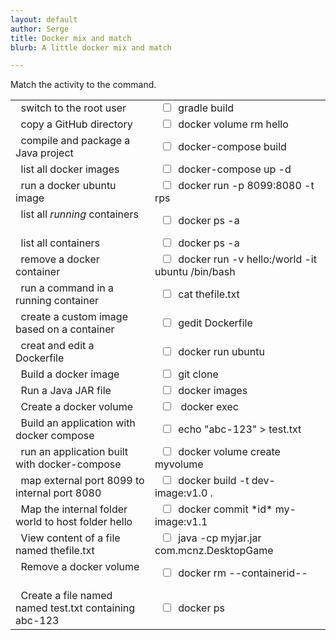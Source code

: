 ```yaml
---
layout: default
author: Serge
title: Docker mix and match
blurb: A little docker mix and match

---
```


Match the activity to the command.
<table>
<tr>
  <td>&nbsp;&nbsp;switch to the root user&nbsp;&nbsp;</td>
  <td>&nbsp;&nbsp;<input type="checkbox"/>&nbsp;&nbsp;gradle build &nbsp;&nbsp;</td>
</tr>
<tr>
  <td>&nbsp;&nbsp;copy a GitHub directory&nbsp;&nbsp;</td>
  <td>&nbsp;&nbsp;<input type="checkbox"/>&nbsp;&nbsp;docker volume rm hello &nbsp;&nbsp;</td>
</tr>
<tr>
  <td>&nbsp;&nbsp;compile and package a Java project&nbsp;&nbsp;</td>
  <td>&nbsp;&nbsp;<input type="checkbox"/>&nbsp;&nbsp;docker-compose build   &nbsp;&nbsp;</td>
</tr>
<tr>
  <td>&nbsp;&nbsp;list all docker images   &nbsp;&nbsp;</td>
  <td>&nbsp;&nbsp;<input type="checkbox"/>&nbsp;&nbsp;docker-compose up -d    &nbsp;&nbsp;</td>
</tr>
<tr>
  <td>&nbsp;&nbsp;run a docker ubuntu image   &nbsp;&nbsp;</td>
  <td>&nbsp;&nbsp;<input type="checkbox"/>&nbsp;&nbsp;docker run -p 8099:8080 -t rps    &nbsp;&nbsp;</td>
</tr>
<tr>
  <td>&nbsp;&nbsp;list all <em>running</em> containers   &nbsp;&nbsp;</td>
  <td>&nbsp;&nbsp;<input type="checkbox"/>&nbsp;&nbsp;docker ps -a    &nbsp;&nbsp;</td>
</tr>
<tr>
  <td>&nbsp;&nbsp;list all containers   &nbsp;&nbsp;</td>
  <td>&nbsp;&nbsp;<input type="checkbox"/>&nbsp;&nbsp;docker ps -a    &nbsp;&nbsp;</td>
</tr>
<tr>
  <td>&nbsp;&nbsp;remove a docker container   &nbsp;&nbsp;</td>
  <td>&nbsp;&nbsp;<input type="checkbox"/>&nbsp;&nbsp;docker run -v hello:/world -it ubuntu /bin/bash    &nbsp;&nbsp;</td>
</tr>
<tr>
  <td>&nbsp;&nbsp;run a command in a running container   &nbsp;&nbsp;</td>
  <td>&nbsp;&nbsp;<input type="checkbox"/>&nbsp;&nbsp;cat thefile.txt    &nbsp;&nbsp;</td>
</tr>
<tr>
  <td>&nbsp;&nbsp;create a custom image based on a container   &nbsp;&nbsp;</td>
  <td>&nbsp;&nbsp;<input type="checkbox"/>&nbsp;&nbsp;gedit Dockerfile    &nbsp;&nbsp;</td>
</tr>
<tr>
  <td>&nbsp;&nbsp;creat and edit a Dockerfile   &nbsp;&nbsp;</td>
  <td>&nbsp;&nbsp;<input type="checkbox"/>&nbsp;&nbsp;docker run ubuntu    &nbsp;&nbsp;</td>
</tr>
<tr>
  <td>&nbsp;&nbsp;Build a docker image   &nbsp;&nbsp;</td>
  <td>&nbsp;&nbsp;<input type="checkbox"/>&nbsp;&nbsp;git clone    &nbsp;&nbsp;</td>
</tr>
<tr>
  <td>&nbsp;&nbsp;Run a Java JAR file   &nbsp;&nbsp;</td>
  <td>&nbsp;&nbsp;<input type="checkbox"/>&nbsp;&nbsp;docker images    &nbsp;&nbsp;</td>
</tr>
<tr>
  <td>&nbsp;&nbsp;Create a docker volume   &nbsp;&nbsp;</td>
  <td>&nbsp;&nbsp;<input type="checkbox"/>&nbsp;&nbsp; docker exec   &nbsp;&nbsp;</td>
</tr>
<tr>
  <td>&nbsp;&nbsp;Build an application with docker compose   &nbsp;&nbsp;</td>
  <td>&nbsp;&nbsp;<input type="checkbox"/>&nbsp;&nbsp;echo "abc-123" > test.txt    &nbsp;&nbsp;</td>
</tr>
<tr>
  <td>&nbsp;&nbsp;run an application built with docker-compose   &nbsp;&nbsp;</td>
  <td>&nbsp;&nbsp;<input type="checkbox"/>&nbsp;&nbsp;docker volume create myvolume    &nbsp;&nbsp;</td>
</tr>
<tr>
  <td>&nbsp;&nbsp;map external port 8099 to internal port 8080    &nbsp;&nbsp;</td>
  <td>&nbsp;&nbsp;<input type="checkbox"/>&nbsp;&nbsp;docker build -t dev-image:v1.0 . &nbsp;&nbsp;</td>
</tr>
<tr>
  <td>&nbsp;&nbsp;Map the internal folder world to host folder hello    &nbsp;&nbsp;</td>
  <td>&nbsp;&nbsp;<input type="checkbox"/>&nbsp;&nbsp;docker commit *id* my-image:v1.1    &nbsp;&nbsp;</td>
</tr>
<tr>
  <td>&nbsp;&nbsp;View content of a file named thefile.txt   &nbsp;&nbsp;</td>
  <td>&nbsp;&nbsp;<input type="checkbox"/>&nbsp;&nbsp;java -cp myjar.jar com.mcnz.DesktopGame    &nbsp;&nbsp;</td>
</tr>
<tr>
  <td>&nbsp;&nbsp;Remove a docker volume   &nbsp;&nbsp;</td>
  <td>&nbsp;&nbsp;<input type="checkbox"/>&nbsp;&nbsp;docker rm --containerid-- &nbsp;&nbsp;</td>
</tr>
<tr>
  <td>&nbsp;&nbsp;Create a file named named test.txt containing abc-123   &nbsp;&nbsp;</td>
  <td>&nbsp;&nbsp;<input type="checkbox"/>&nbsp;&nbsp;docker ps    &nbsp;&nbsp;</td>
</tr>
  
  </table>

